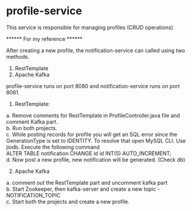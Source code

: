 # profile-service

This service is responsible for managing profiles (CRUD operations)

****** For my reference ******

After creating a new profile, the notification-service can called using two methods.

1. RestTemplate
2. Apache Kafka

profile-service runs on port 8080 and notification-service runs on port 8081.

1. RestTemplate:

a. Remove comments for RestTemplate in ProfileController.java file and comment Kafka part. <br/>
b. Run both projects.<br/>
c. While posting records for profile you will get an SQL error since the GenerationType is set to IDENTITY. To resolve that open MySQL CLI. Use jiodb. Execute the following command<br/>
ALTER TABLE notification CHANGE id id INT(5) AUTO_INCREMENT;<br/>
d. Now post a new profile, new notification will be generated. (Check db)<br/>


2. Apache Kafka

a. comment out the RestTemplate part and uncomment kafka part<br/>
b. Start Zookeeper, then kafka-server and create a new topic - NOTIFICATION_TOPIC<br/>
c. Start both the projects and create a new profile.<br/>
